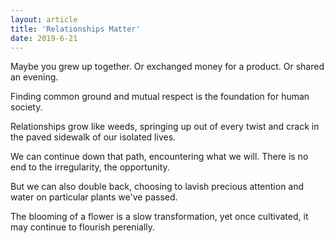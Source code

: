 ```yaml
---
layout: article
title: 'Relationships Matter'
date: 2019-6-21
---
```


Maybe you grew up together. Or exchanged money for a product. Or shared an evening.

Finding common ground and mutual respect is the foundation for human society.

Relationships grow like weeds, springing up out of every twist and crack in the paved sidewalk of our isolated lives.

We can continue down that path, encountering what we will. There is no end to the irregularity, the opportunity.

But we can also double back, choosing to lavish precious attention and water on particular plants we've passed.

The blooming of a flower is a slow transformation, yet once cultivated, it may continue to flourish perenially. 
